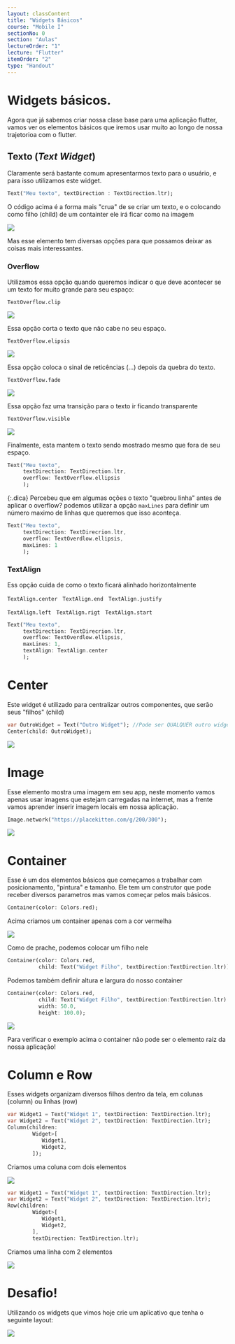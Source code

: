 ```yaml
---
layout: classContent
title: "Widgets Básicos"
course: "Mobile I"
sectionNo: 0
section: "Aulas"
lectureOrder: "1"
lecture: "Flutter"
itemOrder: "2"
type: "Handout"
---
```



#  Widgets básicos. 

Agora que já sabemos criar nossa clase base para uma aplicação flutter, vamos
ver os elementos básicos que iremos usar muito ao longo de nossa trajetorioa com
o flutter.

## Texto (*Text Widget*)

Claramente será bastante comum apresentarmos texto para o usuário, e para isso
utilizamos este widget. 

```dart
Text("Meu texto", textDirection : TextDirection.ltr);
```

O código acima é a forma mais "crua" de se criar um texto, e o colocando como
filho (child) de um containter ele irá ficar como na imagem

![](img/textWidget01.png)

Mas esse elemento tem diversas opções para que possamos deixar as coisas mais
interessantes. 

### Overflow

Utilizamos essa opção quando queremos indicar o que deve acontecer se um texto
for muito grande para seu espaço: 

`TextOverflow.clip`

![](img/textWidget02.png)

Essa opção corta o texto que não cabe no seu espaço.


`TextOverflow.elipsis`

![](img/textWidget03.png)

Essa opção coloca o sinal de reticências (...) depois da quebra do texto.


`TextOverflow.fade`

![](img/textWidget04.png)

Essa opção faz uma transição para o texto ir ficando transparente


`TextOverflow.visible`

![](img/textWidget05.png)

Finalmente, esta mantem o texto sendo mostrado mesmo que fora de seu espaço.


```dart
Text("Meu texto", 
     textDirection: TextDirection.ltr,
     overflow: TextOverflow.ellipsis
     );
```

{:.dica}
Percebeu que em algumas oções o texto "quebrou linha" antes de aplicar o
overflow? podemos utilizar a opção `maxLines` para definir um número maximo de
linhas que queremos que isso aconteça.

```dart
Text("Meu texto",
     textDirection: TextDirecrion.ltr,
     overflow: TextOverdlow.ellipsis,
     maxLines: 1
     );
```

### TextAlign

Ess opção cuida de como o texto ficará alinhado horizontalmente

`TextAlign.center` &nbsp; `TextAlign.end` &nbsp; `TextAlign.justify`

`TextAlign.left` &nbsp; `TextAlign.rigt` &nbsp; `TextAlign.start`

```dart
Text("Meu texto",
     textDirection: TextDirecrion.ltr,
     overflow: TextOverdlow.ellipsis,
     maxLines: 1,
     textAlign: TextAlign.center
     );
```

# Center

Este widget é utilizado para centralizar outros componentes, que serão seus
"filhos" (child)

```dart
var OutroWidget = Text("Outro Widget"); //Pode ser QUALQUER outro widget
Center(child: OutroWidget);
```

![](img/centerWidget01.png)

# Image

Esse elemento mostra uma imagem em seu app, neste momento vamos apenas usar
imagens que estejam carregadas na internet, mas a frente vamos aprender inserir
imagem locais em nossa aplicação. 

```dart
Image.network("https://placekitten.com/g/200/300");
```
![](image.png)

# Container

Esse é um dos elementos básicos que começamos a trabalhar com posicionamento,
"pintura" e tamanho. Ele tem um construtor que pode receber diversos parametros
mas vamos começar pelos mais básicos. 

```dart
Container(color: Colors.red);
```

Acima criamos um container apenas com a cor vermelha

![](img/containerWidget01.png)

Como de prache, podemos colocar um filho nele

```dart
Container(color: Colors.red,
          child: Text("Widget Filho", textDirection:TextDirection.ltr));
```

Podemos também definir altura e largura do nosso container

```dart
Container(color: Colors.red,
          child: Text("Widget Filho", textDirection:TextDirection.ltr)
          width: 50.0,
          height: 100.0);
```

![](container02.png)

Para verificar o exemplo acima o container não pode ser o elemento raiz da nossa
aplicação!

# Column e Row

Esses widgets organizam diversos filhos dentro da tela, em colunas (column) ou
linhas (row)

```dart
var Widget1 = Text("Widget 1", textDirection: TextDirection.ltr);
var Widget2 = Text("Widget 2", textDirection: TextDirection.ltr);
Column(children: 
        Widget>[
           Widget1,
           Widget2,
        ]);
```

Criamos uma coluna com dois elementos 

![](img/column.png)


```dart
var Widget1 = Text("Widget 1", textDirection: TextDirection.ltr);
var Widget2 = Text("Widget 2", textDirection: TextDirection.ltr);
Row(children: 
        Widget>[
           Widget1,
           Widget2,
        ],
        textDirection: TextDirection.ltr);
```

Criamos uma linha com 2 elementos

![](img/row.png)

# Desafio!

Utilizando os widgets que vimos hoje crie um aplicativo que tenha o seguinte
layout:

![](layout.png)
